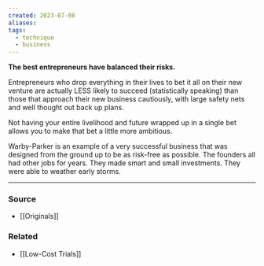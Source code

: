 ```yaml
---
created: 2023-07-08
aliases: 
tags:
  - technique
  - business
---
```

**The best entrepreneurs have balanced their risks.**

Entrepreneurs who drop everything in their lives to bet it all on their new venture are actually LESS likely to succeed (statistically speaking) than those that approach their new business cautiously, with large safety nets and well thought out back up plans. 

Not having your entire livelihood and future wrapped up in a single bet allows you to make that bet a little more ambitious.

Warby-Parker is an example of a very successful business that was designed from the ground up to be as risk-free as possible. The founders all had other jobs for years. They made smart and small investments. They were able to weather early storms.

****
### Source
- [[Originals]]

### Related
- [[Low-Cost Trials]]